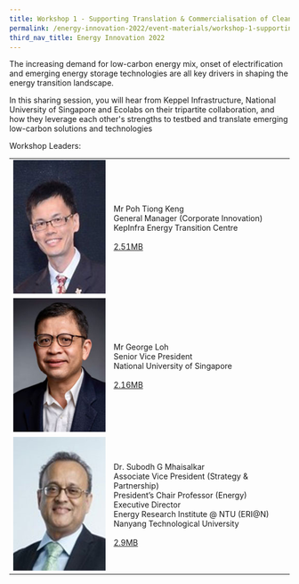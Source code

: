 ```yaml
---
title: Workshop 1 - Supporting Translation & Commercialisation of Clean Energy Technologies
permalink: /energy-innovation-2022/event-materials/workshop-1-supporting-translation-commercialisation-of-clean-energy-technologies/
third_nav_title: Energy Innovation 2022
---
```

The increasing demand for low-carbon energy mix, onset of electrification and emerging energy storage technologies are all key drivers in shaping the energy transition landscape. 

In this sharing session, you will hear from Keppel Infrastructure, National University of Singapore and Ecolabs  on their tripartite collaboration, and how they leverage each other's strengths to testbed and translate emerging low-carbon solutions and technologies

<div class="workshops leaders-heading">Workshop Leaders:</div>

<div class="speakers-tbl-container">
  <table>
    <tr>
      <td><img src="/images/speakers/poh-tiong-keng.jpg" alt="Poh Tiong Keng" width="180" height="240" /></td>
      <td>
        <p><span class="speaker-name">Mr Poh Tiong Keng</span><br>
        General Manager (Corporate Innovation)<br>
        KepInfra Energy Transition Centre<br><br>
        <a href="/files/EI2022/EMA EI2022_Workshop 1_Keppel.pdf">2.51MB<span class="sgds-icon sgds-icon-external"></span></a></p>
      </td>
    </tr>
    <tr>
      <td><img src="/images/speakers/george-loh.jpg" alt="George Loh" width="180" height="240" /></td>
      <td>
        <p><span class="speaker-name">Mr George Loh</span><br>
        Senior Vice President<br>
        National University of Singapore<br><br>
        <a href="/files/EI2022/EMA EI2022_Workshop 1_NUS.pdf">2.16MB<span class="sgds-icon sgds-icon-external"></span></a></p>
      </td>
    </tr>
    <tr>
      <td><img src="/images/speakers/subodh-mhaisalkar.jpg" alt="Subodh G Mhaisalkar" width="180" height="240" /></td>
      <td>
        <p><span class="speaker-name">Dr. Subodh G Mhaisalkar</span><br>
        Associate Vice President (Strategy & Partnership)<br>
        President’s Chair Professor (Energy)<br>
        Executive Director<br>
        Energy Research Institute @ NTU (ERI@N)<br>
        Nanyang Technological University<br><br>
        <a href="/files/EI2022/EMA EI2022_Workshop 1_NTU.pdf">2.9MB<span class="sgds-icon sgds-icon-external"></span></a></p>
      </td>
    </tr>
  </table>
</div>
